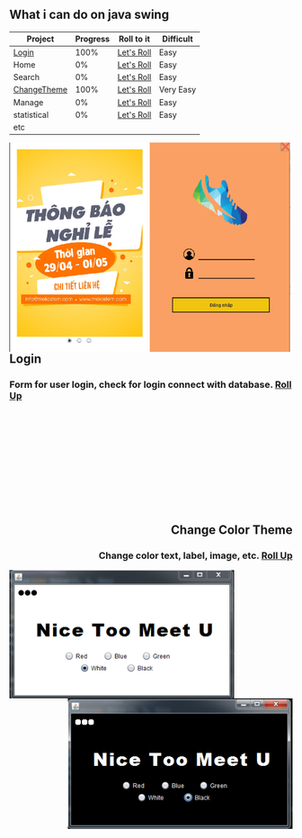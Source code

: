 ## What i can do on java swing

| Project | Progress | Roll to it | Difficult |
| --------- | ----- | ----------| ------------ |
| [Login](./JavaSwing/src/Login) | 100% | [Let's Roll](#Login) | Easy |
| Home | 0% | [Let's Roll](#What-i-can-do-on-ava-swing) | Easy |
| Search | 0% | [Let's Roll](#What-i-can-do-on-ava-swing) | Easy |
| [ChangeTheme](./JavaSwing/src/ChangeTheme) | 100% | [Let's Roll](#Change-Color-Theme) | Very Easy |
| Manage | 0% | [Let's Roll](#What-i-can-do-on-ava-swing) | Easy |
| statistical | 0% | [Let's Roll](#What-i-can-do-on-ava-swing) | Easy |
| etc | |

<img align="left" src="/./JavaSwing/src/images/123.png" width="500px">
<div align="left">

## Login 
### Form for user login, check for login connect with database. [Roll Up](#What-i-can-do-on-ava-swing)

</div>

<br><br><br><br><br><br><br><br><br><br>
<div align="right">

## Change Color Theme
### Change color text, label, image, etc. [Roll Up](#What-i-can-do-on-ava-swing)

</div>
<img align="left" src="/./JavaSwing/src/images/colorwhite.PNG" width="400px">
<img align="right" src="/./JavaSwing/src/images/colorblack.PNG" width="400px">
